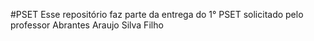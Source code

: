 #PSET
Esse repositório faz parte da entrega do 1° PSET solicitado pelo professor Abrantes Araujo Silva Filho
